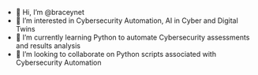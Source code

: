 - 👋 Hi, I’m @braceynet
- 👀 I’m interested in Cybersecurity Automation, AI in Cyber and Digital Twins
- 🌱 I’m currently learning Python to automate Cybersecurity assessments and results analysis
- 💞️ I’m looking to collaborate on Python scripts associated with Cybersecurity Automation 

<!---
braceynet/braceynet is a ✨ special ✨ repository because its `README.md` (this file) appears on your GitHub profile.
You can click the Preview link to take a look at your changes.
--->
